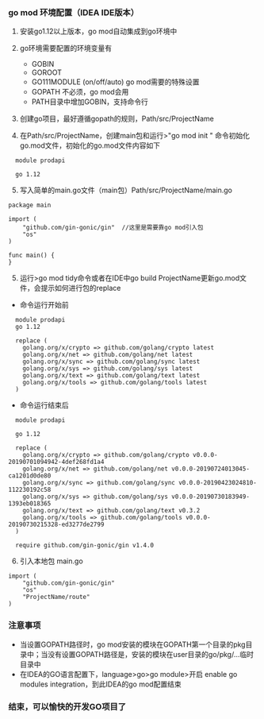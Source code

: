 ### go mod 环境配置（IDEA IDE版本）

1. 安装go1.12以上版本，go mod自动集成到go环境中
2. go环境需要配置的环境变量有
   * GOBIN
   * GOROOT
   * GO111MODULE (on/off/auto) go mod需要的特殊设置
   * GOPATH 不必须，go mod会用
   * PATH目录中增加GOBIN，支持命令行

3. 创建go项目，最好遵循gopath的规则，Path/src/ProjectName
4. 在Path/src/ProjectName，创建main包和运行>"go mod init <ProjectName>" 命令初始化go.mod文件，初始化的go.mod文件内容如下
```
  module prodapi

  go 1.12
```
5. 写入简单的main.go文件（main包）Path/src/ProjectName/main.go
```
package main

import (
    "github.com/gin-gonic/gin"  //这里是需要靠go mod引入包
    "os"
)

func main() {
}
```
5. 运行>go mod tidy命令或者在IDE中go build ProjectName更新go.mod文件，会提示如何进行包的replace
* 命令运行开始前
```
  module prodapi
  go 1.12

  replace (
    golang.org/x/crypto => github.com/golang/crypto latest
    golang.org/x/net => github.com/golang/net latest
    golang.org/x/sync => github.com/golang/sync latest
    golang.org/x/sys => github.com/golang/sys latest
    golang.org/x/text => github.com/golang/text latest
    golang.org/x/tools => github.com/golang/tools latest
  )
```
* 命令运行结束后

```
  module prodapi

  go 1.12

  replace (
    golang.org/x/crypto => github.com/golang/crypto v0.0.0-20190701094942-4def268fd1a4
    golang.org/x/net => github.com/golang/net v0.0.0-20190724013045-ca1201d0de80
    golang.org/x/sync => github.com/golang/sync v0.0.0-20190423024810-112230192c58
    golang.org/x/sys => github.com/golang/sys v0.0.0-20190730183949-1393eb018365
    golang.org/x/text => github.com/golang/text v0.3.2
    golang.org/x/tools => github.com/golang/tools v0.0.0-20190730215328-ed3277de2799
  )

  require github.com/gin-gonic/gin v1.4.0  
```

6. 引入本地包 main.go
```
import (
    "github.com/gin-gonic/gin"
    "os"
    "ProjectName/route"
)
```

### 注意事项
* 当设置GOPATH路径时，go mod安装的模块在GOPATH第一个目录的pkg目录中；当没有设置GOPATH路径是，安装的模块在user目录的go/pkg/...临时目录中
* 在IDEA的GO语言配置下，language>go>go module>开启 enable go modules integration，到此IDEA的go mod配置结束

### 结束，可以愉快的开发GO项目了

